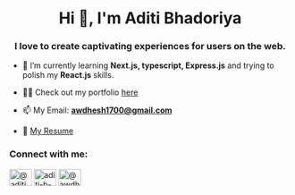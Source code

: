 <h1 align="center">Hi 👋, I'm Aditi Bhadoriya</h1>
<h3 align="center">I love to create captivating experiences for users on the web.</h3>

- 🌱 I’m currently learning **Next.js, typescript, Express.js** and trying to polish my **React.js** skills.

- 👨‍💻 Check out my portfolio [here](https://aditi-portfolio-one.vercel.app/)

- 📫  My Email: **awdhesh1700@gmail.com**

- 📄 [My Resume](https://drive.google.com/file/d/1xM7iNZ6fd2E29ERBlCxUB3G-Xn4Q4Fgg/view?usp=drivesdk)

<h3 align="left">Connect with me:</h3>
<p align="left">
<a href="https://twitter.com/@aditi_bhadoriya" target="blank"><img align="center" src="https://raw.githubusercontent.com/rahuldkjain/github-profile-readme-generator/master/src/images/icons/Social/twitter.svg" alt="@aditi_bhadoriya" height="30" width="40" /></a>
<a href="https://linkedin.com/in/aditi-b-602917213/" target="blank"><img align="center" src="https://raw.githubusercontent.com/rahuldkjain/github-profile-readme-generator/master/src/images/icons/Social/linked-in-alt.svg" alt="aditi-b-602917213/" height="30" width="40" /></a>
<a href="https://medium.com/@awdhesh1700" target="blank"><img align="center" src="https://raw.githubusercontent.com/rahuldkjain/github-profile-readme-generator/master/src/images/icons/Social/medium.svg" alt="@awdhesh1700" height="30" width="40" /></a>
</p>
